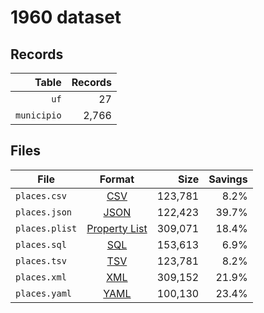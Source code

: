 # 1960 dataset

## Records

|       Table | Records |
| -----------:| -------:|
|        `uf` |      27 |
| `municipio` |   2,766 |

## Files

| File           | Format                                                       |      Size | Savings |
| -------------- |:------------------------------------------------------------:| ---------:| -------:|
| `places.csv`   | [CSV](https://en.wikipedia.org/wiki/Comma-separated_values)  |   123,781 |    8.2% |
| `places.json`  | [JSON](https://en.wikipedia.org/wiki/JSON)                   |   122,423 |   39.7% |
| `places.plist` | [Property List](https://en.wikipedia.org/wiki/Property_list) |   309,071 |   18.4% |
| `places.sql`   | [SQL](https://en.wikipedia.org/wiki/SQL)                     |   153,613 |    6.9% |
| `places.tsv`   | [TSV](https://en.wikipedia.org/wiki/Tab-separated_values)    |   123,781 |    8.2% |
| `places.xml`   | [XML](https://en.wikipedia.org/wiki/XML)                     |   309,152 |   21.9% |
| `places.yaml`  | [YAML](https://en.wikipedia.org/wiki/YAML)                   |   100,130 |   23.4% |
